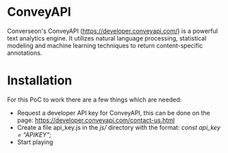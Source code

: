 ConveyAPI
=========

Converseon's ConveyAPI (https://developer.conveyapi.com/) is a powerful text analytics engine. It utilizes natural
language processing, statistical modeling and machine learning techniques to return content-specific annotations.

Installation
===========

For this PoC to work there are a few things which are needed:
* Request a developer API key for ConveyAPI, this can be done on the page: https://developer.conveyapi.com/contact-us.html
* Create a file api_key.js in the *js/* directory with the format: _const api_key = "APIKEY";_
* Start playing


